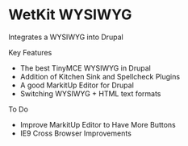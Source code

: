 WetKit WYSIWYG
================
Integrates a WYSIWYG into Drupal

Key Features
* The best TinyMCE WYSIWYG in Drupal
* Addition of Kitchen Sink and Spellcheck Plugins
* A good MarkitUp Editor for Drupal
* Switching WYSIWYG + HTML text formats

To Do
* Improve MarkitUp Editor to Have More Buttons
* IE9 Cross Browser Improvements
